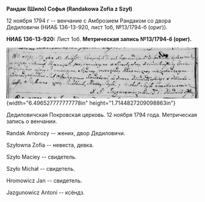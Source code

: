 **Рандак (Шило) Софья (Randakowa Zofia z Szył)**

12 ноября 1794 г -- венчание с Амброзием Рандаком со двора Дедиловичи
(НИАБ 136-13-920, лист 1об, №13/1794-б (ориг)).

**НИАБ 136-13-920:** Лист 1об. **Метрическая запись №13/1794-б (ориг).**

![](./media/153635a7090250f48d381bff0f8c8f1add3387f2.png){width="6.496527777777778in"
height="1.7144827209098863in"}

Дедиловичская Покровская церковь. 12 ноября 1794 года. Метрическая
запись о венчании.

Randak Ambrozy -- жених, двор Дедиловичи.

Szyłowna Zofia -- невеста, девка.

Szyło Maciey -- свидетель.

Szyło Michał -- свидетель.

Hromowicz Jan -- свидетель.

Jazgunowicz Antoni -- ксёндз.
